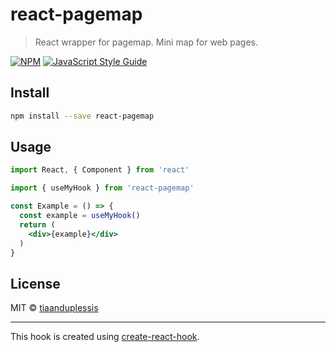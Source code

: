 # react-pagemap

> React wrapper for pagemap. Mini map for web pages.

[![NPM](https://img.shields.io/npm/v/react-pagemap.svg)](https://www.npmjs.com/package/react-pagemap) [![JavaScript Style Guide](https://img.shields.io/badge/code_style-standard-brightgreen.svg)](https://standardjs.com)

## Install

```bash
npm install --save react-pagemap
```

## Usage

```jsx
import React, { Component } from 'react'

import { useMyHook } from 'react-pagemap'

const Example = () => {
  const example = useMyHook()
  return (
    <div>{example}</div>
  )
}
```

## License

MIT © [tiaanduplessis](https://github.com/tiaanduplessis)

---

This hook is created using [create-react-hook](https://github.com/hermanya/create-react-hook).
